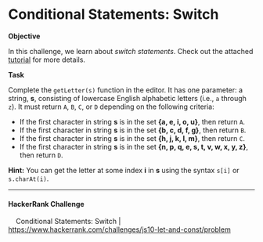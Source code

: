 # Conditional Statements: Switch

**Objective**

In this challenge, we learn about *switch statements*. Check out the attached [tutorial](https://www.hackerrank.com/challenges/js10-switch/topics) for more details.

**Task**

Complete the `getLetter(s)` function in the editor. It has one parameter: a string, **s**, consisting of lowercase English alphabetic letters (i.e., `a` through `z`). It must return `A`, `B`, `C`, or `D` depending on the following criteria:

- If the first character in string **s** is in the set **{a, e, i, o, u}**, then return `A`.
- If the first character in string **s** is in the set **{b, c, d, f, g}**, then return `B`.
- If the first character in string **s** is in the set **{h, j, k, l, m}**, then return `C`.
- If the first character in string **s** is in the set **{n, p, q, e, s, t, v, w, x, y, z}**, then return `D`.

**Hint:** You can get the letter at some index **i** in **s** using the syntax `s[i]` or `s.charAt(i)`.

___

#### HackerRank Challenge

&nbsp;&nbsp;&nbsp;&nbsp;Conditional Statements: Switch | https://www.hackerrank.com/challenges/js10-let-and-const/problem